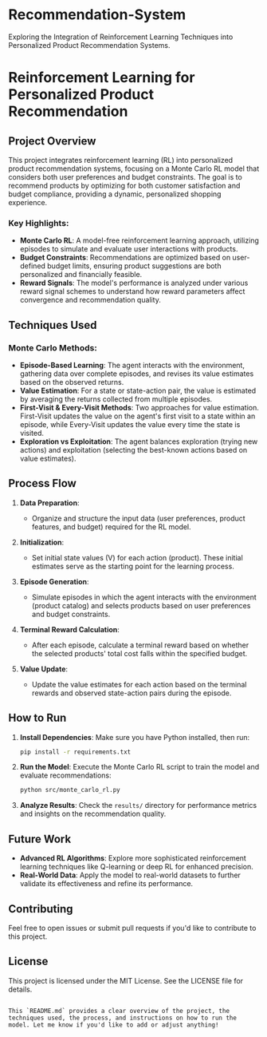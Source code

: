 # Recommendation-System
Exploring the Integration of Reinforcement Learning  Techniques into Personalized Product Recommendation  Systems. 

# Reinforcement Learning for Personalized Product Recommendation

## Project Overview

This project integrates reinforcement learning (RL) into personalized product recommendation systems, focusing on a Monte Carlo RL model that considers both user preferences and budget constraints. The goal is to recommend products by optimizing for both customer satisfaction and budget compliance, providing a dynamic, personalized shopping experience.

### Key Highlights:
- **Monte Carlo RL**: A model-free reinforcement learning approach, utilizing episodes to simulate and evaluate user interactions with products.
- **Budget Constraints**: Recommendations are optimized based on user-defined budget limits, ensuring product suggestions are both personalized and financially feasible.
- **Reward Signals**: The model's performance is analyzed under various reward signal schemes to understand how reward parameters affect convergence and recommendation quality.

## Techniques Used

### Monte Carlo Methods:
- **Episode-Based Learning**: The agent interacts with the environment, gathering data over complete episodes, and revises its value estimates based on the observed returns.
- **Value Estimation**: For a state or state-action pair, the value is estimated by averaging the returns collected from multiple episodes.
- **First-Visit & Every-Visit Methods**: Two approaches for value estimation. First-Visit updates the value on the agent's first visit to a state within an episode, while Every-Visit updates the value every time the state is visited.
- **Exploration vs Exploitation**: The agent balances exploration (trying new actions) and exploitation (selecting the best-known actions based on value estimates).

## Process Flow

1. **Data Preparation**:
   - Organize and structure the input data (user preferences, product features, and budget) required for the RL model.
   
2. **Initialization**:
   - Set initial state values (V) for each action (product). These initial estimates serve as the starting point for the learning process.

3. **Episode Generation**:
   - Simulate episodes in which the agent interacts with the environment (product catalog) and selects products based on user preferences and budget constraints.
   
4. **Terminal Reward Calculation**:
   - After each episode, calculate a terminal reward based on whether the selected products' total cost falls within the specified budget.

5. **Value Update**:
   - Update the value estimates for each action based on the terminal rewards and observed state-action pairs during the episode.


## How to Run

1. **Install Dependencies**:
   Make sure you have Python installed, then run:
   ```bash
   pip install -r requirements.txt
   ```

2. **Run the Model**:
   Execute the Monte Carlo RL script to train the model and evaluate recommendations:
   ```bash
   python src/monte_carlo_rl.py
   ```

3. **Analyze Results**:
   Check the `results/` directory for performance metrics and insights on the recommendation quality.

## Future Work

- **Advanced RL Algorithms**: Explore more sophisticated reinforcement learning techniques like Q-learning or deep RL for enhanced precision.
- **Real-World Data**: Apply the model to real-world datasets to further validate its effectiveness and refine its performance.

## Contributing

Feel free to open issues or submit pull requests if you'd like to contribute to this project.

## License

This project is licensed under the MIT License. See the LICENSE file for details.
```

This `README.md` provides a clear overview of the project, the techniques used, the process, and instructions on how to run the model. Let me know if you'd like to add or adjust anything!
